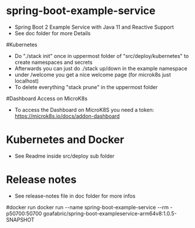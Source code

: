# spring-boot-example-service
- Spring Boot 2 Example Service with Java 11 and Reactive Support
- See doc folder for more Details
             
#Kubernetes
- Do "./stack init" once in uppermost folder of "src/deploy/kubernetes" to create namespaces and secrets
- Afterwards you can just do ./stack up/down in the example namespace
- under <yourip>/welcome you get a nice welcome page (for microk8s just localhost)
- To delete everything "stack prune" in the uppermost folder

#Dashboard Access on MicroK8s
- To access the Dashboard on MicroK8S you need a token: https://microk8s.io/docs/addon-dashboard

# Kubernetes and Docker
- See Readme inside src/deploy sub folder 

# Release notes
- See release-notes file in doc folder for more infos

#docker run
docker run --name spring-boot-example-service --rm -p50700:50700 goafabric/spring-boot-exampleservice-arm64v8:1.0.5-SNAPSHOT

